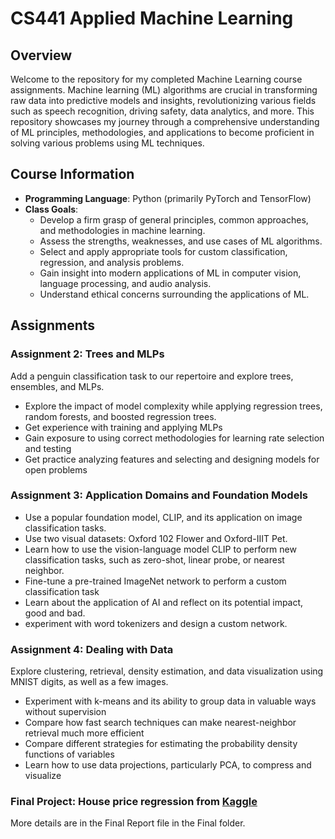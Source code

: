 # CS441 Applied Machine Learning

## Overview
Welcome to the repository for my completed Machine Learning course assignments. Machine learning (ML) algorithms are crucial in transforming raw data into predictive models and insights, revolutionizing various fields such as speech recognition, driving safety, data analytics, and more. This repository showcases my journey through a comprehensive understanding of ML principles, methodologies, and applications to become proficient in solving various problems using ML techniques. 

## Course Information
- **Programming Language**: Python (primarily PyTorch and TensorFlow)
- **Class Goals**:
  - Develop a firm grasp of general principles, common approaches, and methodologies in machine learning.
  - Assess the strengths, weaknesses, and use cases of ML algorithms.
  - Select and apply appropriate tools for custom classification, regression, and analysis problems.
  - Gain insight into modern applications of ML in computer vision, language processing, and audio analysis.
  - Understand ethical concerns surrounding the applications of ML.

## Assignments

### Assignment 2: Trees and MLPs
Add a penguin classification task to our repertoire and explore trees, ensembles, and MLPs.
- Explore the impact of model complexity while applying regression trees, random forests, and boosted regression trees.
- Get experience with training and applying MLPs
- Gain exposure to using correct methodologies for learning rate selection and testing
- Get practice analyzing features and selecting and designing models for open problems

### Assignment 3: Application Domains and Foundation Models
- Use a popular foundation model, CLIP, and its application on image classification tasks. 
- Use two visual datasets: Oxford 102 Flower and Oxford-IIIT Pet.
- Learn how to use the vision-language model CLIP to perform new classification tasks, such as zero-shot, linear probe, or nearest neighbor.
- Fine-tune a pre-trained ImageNet network to perform a custom classification task
- Learn about the application of AI and reflect on its potential impact, good and bad.
- experiment with word tokenizers and design a custom network.

### Assignment 4: Dealing with Data
Explore clustering, retrieval, density estimation, and data visualization
using MNIST digits, as well as a few images. 
- Experiment with k-means and its ability to group data in valuable ways without supervision
- Compare how fast search techniques can make nearest-neighbor retrieval much more efficient
- Compare different strategies for estimating the probability density functions of variables
- Learn how to use data projections, particularly PCA, to compress and visualize

### Final Project: House price regression from [Kaggle](https://www.kaggle.com/competitions/house-prices-advanced-regression-techniques)
More details are in the Final Report file in the Final folder.
